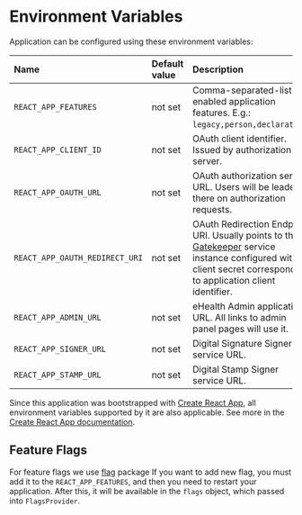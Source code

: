 # Environment Variables

Application can be configured using these environment variables:

| Name                           | Default value | Description                                                                                                                                                                             |
| :----------------------------- | :------------ | :-------------------------------------------------------------------------------------------------------------------------------------------------------------------------------------- |
| `REACT_APP_FEATURES`           | not set       | Comma-separated-list of enabled application features. E.g.: `legacy,person,declaration`.                                                                                                |
| `REACT_APP_CLIENT_ID`          | not set       | OAuth client identifier. Issued by authorization server.                                                                                                                                |
| `REACT_APP_OAUTH_URL`          | not set       | OAuth authorization server URL. Users will be leaded there on authorization requests.                                                                                                   |
| `REACT_APP_OAUTH_REDIRECT_URI` | not set       | OAuth Redirection Endpoint URI. Usually points to the [Gatekeeper](../gatekeeper#readme) service instance configured with client secret corresponding to application client identifier. |
| `REACT_APP_ADMIN_URL`          | not set       | eHealth Admin application URL. All links to admin panel pages will use it.                                                                                                              |
| `REACT_APP_SIGNER_URL`         | not set       | Digital Signature Signer service URL.                                                                                                                                                   |
| `REACT_APP_STAMP_URL`          | not set       | Digital Stamp Signer service URL.                                                                                                                                                       |

Since this application was bootstrapped with [Create React App](https://github.com/facebook/create-react-app), all environment variables supported by it are also applicable. See more in the [Create React App documentation](https://facebook.github.io/create-react-app/docs/advanced-configuration).

## Feature Flags

For feature flags we use [flag](https://github.com/garbles/flag) package
If you want to add new flag, you must add it to the `REACT_APP_FEATURES`, and then you need to restart your application. After this, it will be available in the `flags` object, which passed into `FlagsProvider`.
